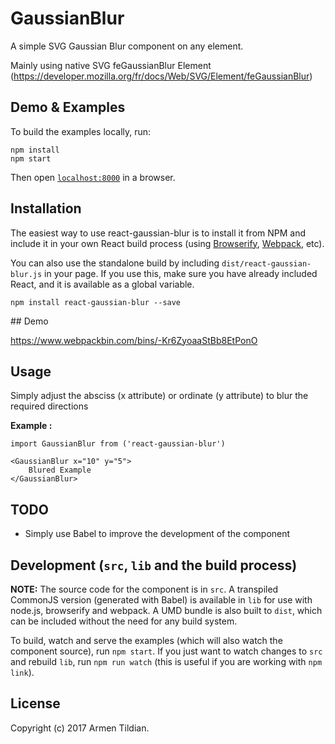 # GaussianBlur

A simple SVG Gaussian Blur component on any element.

Mainly using native SVG feGaussianBlur Element
(https://developer.mozilla.org/fr/docs/Web/SVG/Element/feGaussianBlur)


## Demo & Examples

To build the examples locally, run:

```
npm install
npm start
```

Then open [`localhost:8000`](http://localhost:8000) in a browser.


## Installation

The easiest way to use react-gaussian-blur is to install it from NPM and include it in your own React build process (using [Browserify](http://browserify.org), [Webpack](http://webpack.github.io/), etc).

You can also use the standalone build by including `dist/react-gaussian-blur.js` in your page. If you use this, make sure you have already included React, and it is available as a global variable.

```
npm install react-gaussian-blur --save
```

## Demo

https://www.webpackbin.com/bins/-Kr6ZyoaaStBb8EtPonO


## Usage

Simply adjust the absciss (x attribute) or ordinate (y attribute) to blur the required directions


**Example :**
```
import GaussianBlur from ('react-gaussian-blur')

<GaussianBlur x="10" y="5">
	Blured Example
</GaussianBlur>
```

## TODO

* Simply use Babel to improve the development of the component

## Development (`src`, `lib` and the build process)

**NOTE:** The source code for the component is in `src`. A transpiled CommonJS version (generated with Babel) is available in `lib` for use with node.js, browserify and webpack. A UMD bundle is also built to `dist`, which can be included without the need for any build system.

To build, watch and serve the examples (which will also watch the component source), run `npm start`. If you just want to watch changes to `src` and rebuild `lib`, run `npm run watch` (this is useful if you are working with `npm link`).

## License



Copyright (c) 2017 Armen Tildian.

